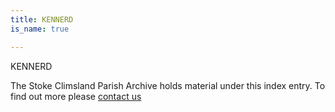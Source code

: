 ```yaml
---
title: KENNERD
is_name: true

---
```


KENNERD


The Stoke Climsland Parish Archive holds material under this index entry. To find out more please [contact us](/contact/)
